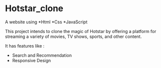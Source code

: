 # Hotstar_clone

A website using 
*Html
*Css
*JavaScript

This project intends to clone the magic of  Hotstar by offering a platform for streaming a variety of movies, TV shows, sports, and other content.

It has features like :
* Search and Recommendation
* Responsive Design
